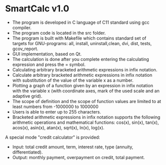 # SmartCalc v1.0

- The program is developed in C language of C11 standard using gcc compiler.
- The program code is located in the src folder.
- The program is built with Makefile which contains standard set of targets for GNU-programs: all, install, uninstall,clean, dvi, dist, tests, gcov_report.
- GUI implementation, based on Qt.
- The calculation is done after you complete entering the calculating expression and press the = symbol.
- Calculating arbitrary bracketed arithmetic expressions in infix notation.
- Calculate arbitrary bracketed arithmetic expressions in infix notation with substitution of the value of the variable x as a number.
- Plotting a graph of a function given by an expression in infix notation with the variable x (with coordinate axes, mark of the used scale and an adaptive grid).
- The scope of definition and the scope of function values are limited to at least numbers from -1000000 to 1000000
- Users is able to enter up to 255 characters.
- Bracketed arithmetic expressions in infix notation supports the following arithmetic operations and mathematical functions: cos(x), sin(x), tan(x), acos(x), asin(x), atan(x), sqrt(x), ln(x), log(x).

A special mode "credit calculator" is provided:

- Input: total credit amount, term, interest rate, type (annuity, differentiated).
- Output: monthly payment, overpayment on credit, total payment.
